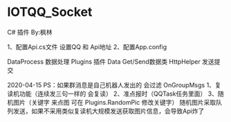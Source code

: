 # IOTQQ_Socket

C# 插件  By:枫林

1、配置Api.cs文件 设置QQ 和 Api地址
2、配置App.config

DataProcess 数据处理
Plugins     插件
Data        Get/Send数据类
HttpHelper  发送提交


2020-04-15
PS：如果群消息是自己机器人发出的 会过滤 OnGroupMsgs
1、复读机功能（连续发三句一样的 会复读）
2、准点报时（QQTask任务里面）
3、随机图片（关键字 来点图 可在 Plugins.RandomPic 修改关键字）
   随机图片采取队列发送，如果不采用类似复读机大规模发送获取图片信息，会导致Api炸了
